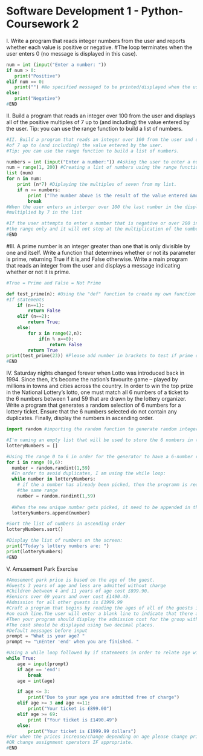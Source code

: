 # Software Development 1 - Python-Coursework 2
I. Write a program that reads integer numbers from the user and reports whether each value is positive or negative.
#The loop terminates when the user enters 0 (no message is displayed in this case).
```python
num = int (input("Enter a number: "))
if num > 0:
   print("Positive")
elif num == 0:
   print("") #No specified messaged to be printed/displayed when the user enters number 0. 
else:
   print("Negative")
#END
```
II. Build a program that reads an integer over 100 from the user and displays all of the positive multiples of 7 up to (and including) the value entered by the user. 
Tip: you can use the range function to build a list of numbers.
```python
#II. Build a program that reads an integer over 100 from the user and displays all of the positive multiples 
#of 7 up to (and including) the value entered by the user. 
#Tip: you can use the range function to build a list of numbers. 

numbers = int (input("Enter a number:")) #Asking the user to enter a number. 
num = range(1, 200) #Creating a list of numbers using the range function. 
list (num)
for n in num: 
    print (n*7) #Diplaying the multiples of seven from my list. 
    if n >= numbers:
        print ("The number above is the result of the value entered &multiplied by 7, That's the end of the program.")
        break
#When the user enters an interger over 100 the last number in the displayed result would be the value entered
#multiplied by 7 in the list 

#If the user attempts to enter a number that is negative or over 200 in the range them the output would just be the
#the range only and it will not stop at the multiplication of the number that was entered by the user.
#END
```
#III. A prime number is an integer greater than one that is only divisible by one and itself. 
Write a function that determines whether or not its parameter is prime, returning True if it is,and False otherwise. 
Write a main program that reads an integer from the user and displays a message indicating whether or not it is prime. 
```python
#True = Prime and False = Not Prime 

def test_prime(n): #Using the "def" function to create my own function that tests if numbers given are prime or not
#If statements     
    if (n==1):
        return False
    elif (n==2):
        return True;
    else:
        for x in range(2,n):
            if(n % x==0):
                return False
        return True             
print(test_prime(23)) #Please add number in brackets to test if prime or not. 
#END
```
IV. Saturday nights changed forever when Lotto was introduced back in 1994. Since then, it’s become the nation’s favourite game – played by millions in towns and cities across the country. In order to win the top prize in the National Lottery’s lotto, one must match all 6 numbers of a ticket to the 6 numbers between 1 and 59 that are drawn by the lottery organizer. Write a program that generates a random selection of 6 numbers for a lottery ticket. Ensure that the 6 numbers selected do not contain any duplicates. Finally, display the numbers in ascending order.
```python
import random #importing the random function to generate random integers.

#I'm naming an empty list that will be used to store the 6 numbers in the lottery.
lotteryNumbers = []

#Using the range 0 to 6 in order for the generator to have a 6-number range. 
for i in range (0,6):
  number = random.randint(1,59)
  #In order to avoid duplicates, I am using the while loop:
  while number in lotteryNumbers:
    # if the a number has already been picked, then the programm is required to pick a different number within
    #the same range
    number = random.randint(1,59)
  
  #When the new unique number gets picked, it need to be appended in the list. 
  lotteryNumbers.append(number)

#Sort the list of numbers in ascending order
lotteryNumbers.sort()

#Display the list of numbers on the screen:
print("Today's lottery numbers are: ") 
print(lotteryNumbers)
#END
```
V. Amusement Park Exercise 
```python
#Amusement park price is based on the age of the guest.
#Guests 3 years of age and less are admitted without charge
#Children between 4 and 11 years of age cost £899.90.
#Seniors over 69 years and over cost £1490.49.
#Admission for all other guests is £1999.99
#Craft a program that begins by reading the ages of all of the guests in a group from the user, with one age entered 
#on each line.The user will enter a blank line to indicate that there are no more guests in the group. 
#Then your program should display the admission cost for the group with an appropriate message. 
#The cost should be displayed using two decimal places.
#Default messages before input
prompt = "What is your age? "
prompt += "\nEnter 'end' when you are finished. "

#Using a while loop followed by if statements in order to relate age with price. 
while True:
    age = input(prompt)
    if age == 'end':
        break
    age = int(age)

    if age <= 3:
        print("Due to your age you are admitted free of charge")
    elif age >= 3 and age <=11:
        print("Your ticket is £899.00")
    elif age >= 69:
        print ("Your ticket is £1490.49")
    else:
        print("Your ticket is £1999.99 dollars")
#For when the prices increase/change depending on age please change print statements to print the appropriate price
#OR change assignment operators IF appropriate. 
#END
